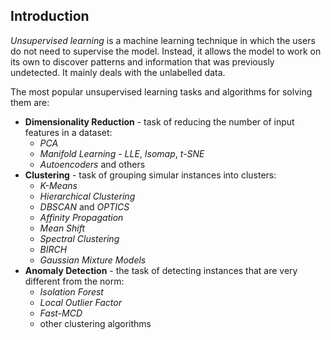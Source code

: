 ## Introduction

*Unsupervised learning* is a machine learning technique in which the users do not need to supervise the model. Instead, it allows the model to work on its own to discover patterns and information that was previously undetected. It mainly deals with the unlabelled data.

The most popular unsupervised learning tasks and algorithms for solving them are:
- **Dimensionality Reduction** - task of reducing the number of input features in a dataset:
  - *PCA*
  - *Manifold Learning* - *LLE*, *Isomap*, *t-SNE*
  - *Autoencoders* and others
- **Clustering** - task of grouping simular instances into clusters:
  - *K-Means*
  - *Hierarchical Clustering*
  - *DBSCAN* and *OPTICS*
  - *Affinity Propagation*
  - *Mean Shift*
  - *Spectral Clustering*
  - *BIRCH*
  - *Gaussian Mixture Models*
- **Anomaly Detection** - the task of detecting instances that are very different from the norm:
  - *Isolation Forest*
  - *Local Outlier Factor*
  - *Fast-MCD*
  - other clustering algorithms
